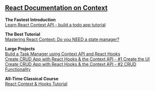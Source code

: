 
## [React Documentation on Context](https://react.dev/reference/react/useContext)

**The Fastest Introduction** <br />
[Learn React Context API - build a todo app tutorial](https://www.youtube.com/watch?v=piZppPZeeso)

**The Best Tutorial** <br />
[Mastering React Context: Do you NEED a state manager?](https://www.youtube.com/watch?v=MpdFj8MEuJA)

**Large Projects** <br />
[Build a Task Manager using Context API and React Hooks](https://www.youtube.com/watch?v=fqup-BL3VjI) <br />
[Create CRUD App with React Hooks & the Context API - #1 Create the UI](https://www.youtube.com/watch?v=5KZ1XBcSaH4) <br />
[Create CRUD App with React Hooks & the Context API - #2 CRUD Functionality](https://www.youtube.com/watch?v=_1QtdnqHq8I)

**All-Time Classical Course** <br />
[React Context & Hooks Tutorial](https://www.youtube.com/playlist?list=PL4cUxeGkcC9hNokByJilPg5g9m2APUePI)
